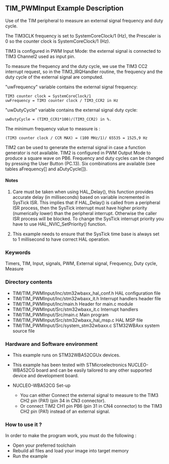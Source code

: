 ## <b>TIM_PWMInput Example Description</b>

Use of the TIM peripheral to measure an external signal frequency and
duty cycle.

The TIM3CLK frequency is set to SystemCoreClock/1 (Hz), the Prescaler is 0 so the
counter clock is SystemCoreClock/1 (Hz).

TIM3 is configured in PWM Input Mode: the external signal is connected to
TIM3 Channel2 used as input pin.

To measure the frequency and the duty cycle, we use the TIM3 CC2 interrupt request,
so in the TIM3_IRQHandler routine, the frequency and the duty cycle of the external
signal are computed.

"uwFrequency" variable contains the external signal frequency:

    TIM3 counter clock = SystemCoreClock/1
    uwFrequency = TIM3 counter clock / TIM3_CCR2 in Hz

"uwDutyCycle" variable contains the external signal duty cycle:

    uwDutyCycle = (TIM3_CCR1*100)/(TIM3_CCR2) in %.

The minimum frequency value to measure is :

    (TIM3 counter clock / CCR MAX) = (100 MHz/1)/ 65535 = 1525,9 Hz

TIM2 can be used to generate the external signal in case a function generator
is not available. TIM2 is configured in PWM Output Mode to produce a square wave on PB6.
Frequency and duty cycles can be changed by pressing the User Button (PC.13).
Six combinations are available (see tables aFrequency[] and aDutyCycle[]).

#### <b>Notes</b>

 1. Care must be taken when using HAL_Delay(), this function provides accurate delay (in milliseconds)
    based on variable incremented in SysTick ISR. This implies that if HAL_Delay() is called from
    a peripheral ISR process, then the SysTick interrupt must have higher priority (numerically lower)
    than the peripheral interrupt. Otherwise the caller ISR process will be blocked.
    To change the SysTick interrupt priority you have to use HAL_NVIC_SetPriority() function.

 2. This example needs to ensure that the SysTick time base is always set to 1 millisecond
    to have correct HAL operation.

### <b>Keywords</b>

Timers, TIM, Input, signals, PWM, External signal, Frequency, Duty cycle, Measure

### <b>Directory contents</b>

  - TIM/TIM_PWMInput/Inc/stm32wbaxx_hal_conf.h   HAL configuration file
  - TIM/TIM_PWMInput/Inc/stm32wbaxx_it.h         Interrupt handlers header file
  - TIM/TIM_PWMInput/Inc/main.h                  Header for main.c module
  - TIM/TIM_PWMInput/Src/stm32wbaxx_it.c         Interrupt handlers
  - TIM/TIM_PWMInput/Src/main.c                  Main program
  - TIM/TIM_PWMInput/Src/stm32wbaxx_hal_msp.c    HAL MSP file
  - TIM/TIM_PWMInput/Src/system_stm32wbaxx.c     STM32WBAxx system source file


### <b>Hardware and Software environment</b>

  - This example runs on STM32WBA52CGUx devices.

  - This example has been tested with STMicroelectronics NUCLEO-WBA52CG
    board and can be easily tailored to any other supported device
    and development board.

  - NUCLEO-WBA52CG Set-up
    - You can either Connect the external signal to measure to the TIM3 CH2 pin (PA1) (pin 34 in CN3 connector).
    - Or connect TIM2 CH1 pin PB6 (pin 31 in CN4 connector) to the TIM3 CH2 pin (PA1) instead of an external signal.


### <b>How to use it ?</b>

In order to make the program work, you must do the following :

 - Open your preferred toolchain
 - Rebuild all files and load your image into target memory
 - Run the example

